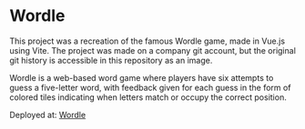 # Wordle

This project was a recreation of the famous Wordle game, made in Vue.js using Vite.
The project was made on a company git account, but the original git history is accessible in this repository as an image.

Wordle is a web-based word game where players have six attempts to guess a five-letter word, with feedback given for each guess in the form of colored tiles indicating when letters match or occupy the correct position.

Deployed at: [Wordle](https://elekadam21.github.io/wordle/)
